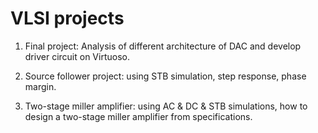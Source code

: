 # VLSI projects

1. Final project: Analysis of different architecture of DAC and develop driver circuit on Virtuoso.
2. Source follower project: using STB simulation, step response, phase margin.

3. Two-stage miller amplifier: using AC & DC & STB simulations, how to design a two-stage miller amplifier from specifications.
